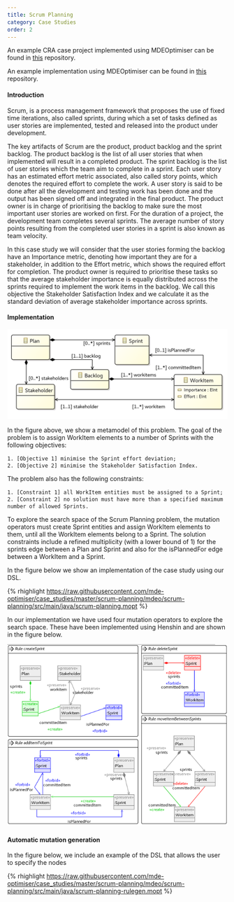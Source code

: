 ```yaml
---
title: Scrum Planning
category: Case Studies
order: 2
---
```


An example CRA case project implemented using MDEOptimiser can be found in [this](https://github.com/mde-optimiser/case_studies) repository.

An example implementation using MDEOptimiser can be found in [this](https://github.com/mde-optimiser/case_studies) repository.

#### Introduction

Scrum, is a process management framework that proposes the use of fixed time iterations, also called sprints, during which a set of tasks defined as user stories are implemented, tested and released into the product under development.

The key artifacts of Scrum are the product, product backlog and the sprint backlog. The product backlog is the list of all user stories that when implemented will result in a completed product. The sprint backlog is the list of user stories which the team aim to complete in a sprint. Each user story has an estimated effort metric associated, also called story points, which denotes the required effort to complete the work. A user story is said to be done after all the development and testing work has been done and the output has been signed off and integrated in the final product. The product owner is in charge of prioritising the backlog to make sure the most important user stories are worked on first. For the duration of a project, the development team completes several sprints. The average number of story points resulting from the completed user stories in a sprint is also known as team velocity.

In this case study we will consider that the user stories forming the backlog have an Importance metric, denoting how important they are for a stakeholder, in addition to the Effort metric, which shows the required effort for completion. The product owner is required to prioritise these tasks so that the average stakeholder importance is equally distributed across the sprints required to implement the work items in the backlog. We call this objective the Stakeholder Satisfaction Index and we calculate it as the standard deviation of average stakeholder importance across sprints.

#### Implementation

![Scrum Planning Metamodel](/images/case_studies/scrum/planning.png)

In the figure above, we show a metamodel of this problem. The goal of the problem is to assign WorkItem elements to a number of Sprints with the following objectives:

	1. [Objective 1] minimise the Sprint effort deviation;
	2. [Objective 2] minimise the Stakeholder Satisfaction Index.


The problem also has the following constraints:

	1. [Constraint 1] all WorkItem entities must be assigned to a Sprint;
	2. [Constraint 2] no solution must have more than a specified maximum number of allowed Sprints.

To explore the search space of the Scrum Planning problem, the mutation operators must create Sprint entities and assign WorkItem elements to them, until all the WorkItem elements belong to a Sprint. The solution constraints include a refined multiplicity (with a lower bound of 1) for the sprints edge between a Plan and Sprint and also for the isPlannedFor edge between a WorkItem and a Sprint.

In the figure below we show an implementation of the case study using our DSL.

{% rhighlight https://raw.githubusercontent.com/mde-optimiser/case_studies/master/scrum-planning/mdeo/scrum-planning/src/main/java/scrum-planning.mopt %}

In our implementation we have used four mutation operators to explore the search space. These have been implemented using Henshin and are shown in the figure below.

![Scrum Planning Search Operators](/images/case_studies/scrum/operators.png)

#### Automatic mutation generation

In the figure below, we include an example of the DSL that allows the user to specify the nodes

{% rhighlight https://raw.githubusercontent.com/mde-optimiser/case_studies/master/scrum-planning/mdeo/scrum-planning/src/main/java/scrum-planning-rulegen.mopt %}

